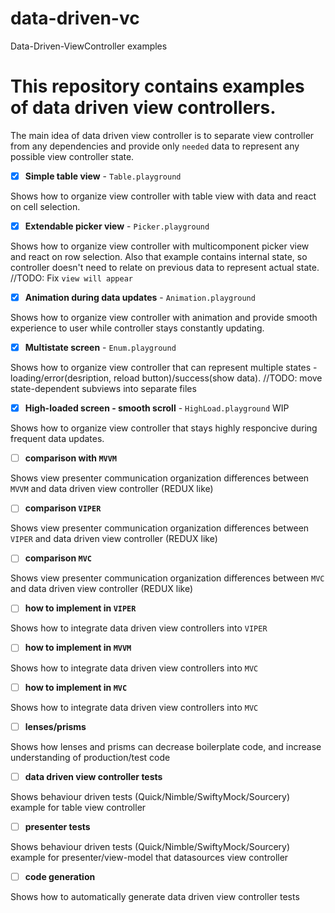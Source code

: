 # data-driven-vc
Data-Driven-ViewController examples

# This repository contains examples of data driven view controllers.

The main idea of data driven view controller is to separate view controller from any dependencies and provide only `needed` data to represent any possible view controller state.

- [x] **Simple table view** - `Table.playground`

Shows how to organize view controller with table view with data and react on cell selection.

- [x] **Extendable picker view** - `Picker.playground`

Shows how to organize view controller with multicomponent picker view and react on row selection.
Also that example contains internal state, so controller doesn't need to relate on previous data to represent actual state.
//TODO: Fix `view will appear`

- [x] **Animation during data updates** - `Animation.playground`

Shows how to organize view controller with animation and provide smooth experience to user while controller stays constantly updating.

- [x] **Multistate screen** - `Enum.playground`

Shows how to organize view controller that can represent multiple states - loading/error(desription, reload button)/success(show data).
//TODO: move state-dependent subviews into separate files

- [x] **High-loaded screen - smooth scroll** - `HighLoad.playground` WIP

Shows how to organize view controller that stays highly responcive during frequent data updates.

- [ ] **comparison with `MVVM`**

Shows view presenter communication organization differences between `MVVM` and data driven view controller (REDUX like)

- [ ] **comparison `VIPER`**

Shows view presenter communication organization differences between `VIPER` and data driven view controller (REDUX like)

- [ ] **comparison `MVC`**

Shows view presenter communication organization differences between `MVC` and data driven view controller (REDUX like)

- [ ] **how to implement in `VIPER`**

Shows how to integrate data driven view controllers into `VIPER`

- [ ] **how to implement in `MVVM`**

Shows how to integrate data driven view controllers into `MVC`

- [ ] **how to implement in `MVC`**

Shows how to integrate data driven view controllers into `MVC`

- [ ] **lenses/prisms**

Shows how lenses and prisms can decrease boilerplate code, and increase understanding of production/test code

- [ ] **data driven view controller tests**

Shows behaviour driven tests (Quick/Nimble/SwiftyMock/Sourcery) example for table view controller

- [ ] **presenter tests**

Shows behaviour driven tests (Quick/Nimble/SwiftyMock/Sourcery) example for presenter/view-model that datasources view controller

- [ ] **code generation**

Shows how to automatically generate data driven view controller tests
